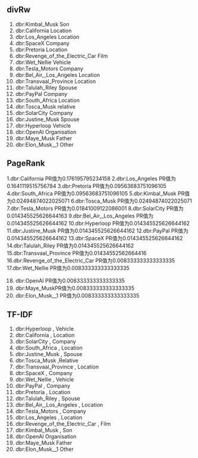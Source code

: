 ## divRw

1. dbr:Kimbal_Musk Son
2. dbr:California Location
3. dbr:Los_Angeles Location
4. dbr:SpaceX Company
5. dbr:Pretoria Location
6. dbr:Revenge_of_the_Electric_Car Film
7. dbr:Wet_Nellie Vehicle
8. dbr:Tesla_Motors Company
9. dbr:Bel_Air,_Los_Angeles Location
10. dbr:Transvaal_Province Location
11. dbr:Talulah_Riley Spouse
12. dbr:PayPal Company
13. dbr:South_Africa Location
14. dbr:Tosca_Musk relative
15. dbr:SolarCity Company
16. dbr:Justine_Musk Spouse
17. dbr:Hyperloop Vehicle
18. dbr:OpenAI Organisation
19. dbr:Maye_Musk Father
20. dbr:Elon_Musk__1 Other

## PageRank

1.dbr:California PR值为0.176195795234158
2.dbr:Los_Angeles PR值为0.1641119515756784
3.dbr:Pretoria PR值为0.09563683751096105
4.dbr:South_Africa PR值为0.09563683751096105
5.dbr:Kimbal_Musk PR值为0.02494874022025071
6.dbr:Tosca_Musk PR值为0.02494874022025071
7.dbr:Tesla_Motors PR值为0.01841009122086001
8.dbr:SolarCity PR值为0.014345525626644163
9.dbr:Bel_Air,_Los_Angeles PR值为0.014345525626644162
10.dbr:Hyperloop PR值为0.014345525626644162
11.dbr:Justine_Musk PR值为0.014345525626644162
12.dbr:PayPal PR值为0.014345525626644162
13.dbr:SpaceX PR值为0.014345525626644162
14.dbr:Talulah_Riley PR值为0.014345525626644162
15.dbr:Transvaal_Province PR值为0.01434552562664416
16.dbr:Revenge_of_the_Electric_Car PR值为0.008333333333333335
17.dbr:Wet_Nellie PR值为0.008333333333333335

18. dbr:OpenAI PR值为0.008333333333333335
19. dbr:Maye_MuskPR值为0.008333333333333335
20. dbr:Elon_Musk__1 PR值为0.008333333333333335

## TF-IDF

1. dbr:Hyperloop , Vehicle
2. dbr:California , Location
3. dbr:SolarCity , Company
4. dbr:South_Africa , Location
5. dbr:Justine_Musk , Spouse
6. dbr:Tosca_Musk ,Relative
7. dbr:Transvaal_Province , Location
8. dbr:SpaceX , Company
9. dbr:Wet_Nellie , Vehicle
10. dbr:PayPal , Company
11. dbr:Pretoria , Location
12. dbr:Talulah_Riley , Spouse
13. dbr:Bel_Air,_Los_Angeles , Location
14. dbr:Tesla_Motors , Company
15. dbr:Los_Angeles , Location
16. dbr:Revenge_of_the_Electric_Car , Film
17. dbr:Kimbal_Musk , Son
18. dbr:OpenAI Organisation
19. dbr:Maye_Musk Father
20. dbr:Elon_Musk__1 Other
